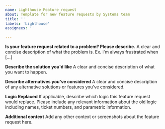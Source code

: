 ```yaml
---
name: Lighthouse Feature request
about: Template for new feature requests by Systems team
title: ''
labels: 'Lighthouse'
assignees: ''

---
```


**Is your feature request related to a problem? Please describe.**
A clear and concise description of what the problem is. Ex. I'm always frustrated when [...]

**Describe the solution you'd like**
A clear and concise description of what you want to happen.

**Describe alternatives you've considered**
A clear and concise description of any alternative solutions or features you've considered.

**Logic Replaced**
If applicable, describe which logic this feature request would replace. Please include any relevant information about the old logic including names, ticket numbers, and parametric information.

**Additional context**
Add any other context or screenshots about the feature request here.
